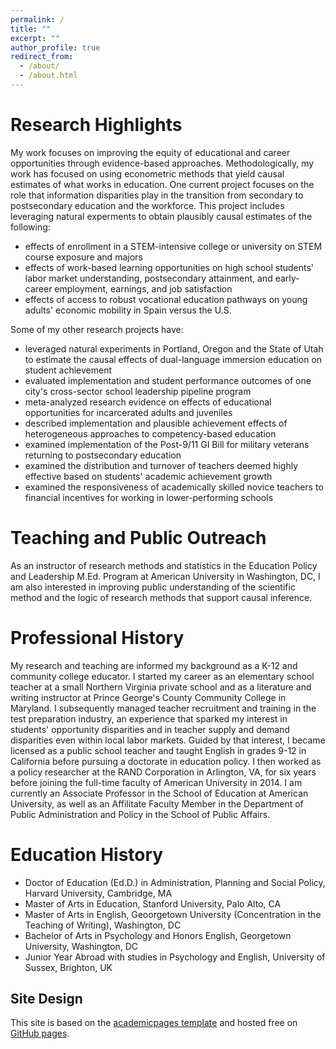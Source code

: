 ```yaml
---
permalink: /
title: ""
excerpt: ""
author_profile: true
redirect_from: 
  - /about/
  - /about.html
---
```


Research Highlights
======
My work focuses on improving the equity of educational and career opportunities through evidence-based approaches. Methodologically, my work has focused on using econometric methods that yield causal estimates of what works in education. 
One current project focuses on the role that information disparities play in the transition from secondary to postsecondary education and the workforce.
This project includes leveraging natural experments to obtain plausibly causal estimates of the following:
* effects of enrollment in a STEM-intensive college or university on STEM course exposure and majors
* effects of work-based learning opportunities on high school students' labor market understanding, postsecondary attainment, and early-career employment, earnings, and job satisfaction
* effects of access to robust vocational education pathways on young adults' economic mobility in Spain versus the U.S.

Some of my other research projects have:
* leveraged natural experiments in Portland, Oregon and the State of Utah to estimate the causal effects of dual-language immersion education on student achievement
* evaluated implementation and student performance outcomes of one city's cross-sector school leadership pipeline program 
* meta-analyzed research evidence on effects of educational opportunities for incarcerated adults and juveniles
* described implementation and plausible achievement effects of heterogeneous approaches to competency-based education
* examined implementation of the Post-9/11 GI Bill for military veterans returning to postsecondary education
* examined the distribution and turnover of teachers deemed highly effective based on students' academic achievement growth
* examined the responsiveness of academically skilled novice teachers to financial incentives for working in lower-performing schools

Teaching and Public Outreach
======
As an instructor of research methods and statistics in the Education Policy and Leadership M.Ed. Program at American University in Washington, DC, I am also interested in improving public understanding of the scientific method and the logic of research methods that support causal inference.

Professional History
======
My research and teaching are informed my background as a K-12 and community college educator. I started my career as an elementary school teacher at
a small Northern Virginia private school and as a literature and writing instructor at Prince George's County Community College in Maryland. 
I subsequently managed teacher recruitment and training in the test preparation industry, an experience that sparked my interest in students' 
opportunity disparities and in teacher supply and demand disparities even within local labor markets. Guided by that interest, I became licensed
as a public school teacher and taught English in grades 9-12 in California before pursuing a doctorate in education policy. I then worked as a policy
researcher at the RAND Corporation in Arlington, VA, for six years before joining the full-time faculty of American University in 2014. I am currently
an Associate Professor in the School of Education at American University, as well as an Affilitate Faculty Member in the Department of Public Administration
and Policy in the School of Public Affairs.

Education History
======
* Doctor of Education (Ed.D.) in Administration, Planning and Social Policy, Harvard University, Cambridge, MA
* Master of Arts in Education, Stanford University, Palo Alto, CA
* Master of Arts in English, Geoorgetown University (Concentration in the Teaching of Writing), Washington, DC
* Bachelor of Arts in Psychology and Honors English, Georgetown University, Washington, DC
* Junior Year Abroad with studies in Psychology and English, University of Sussex, Brighton, UK

Site Design
------
This site is based on the [academicpages template](https://github.com/academicpages/academicpages.github.io) and hosted free on [GitHub pages](https://pages.github.com). 
